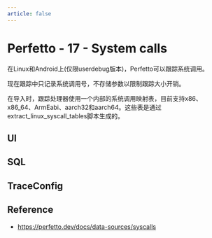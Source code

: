 ```yaml
---
article: false
---
```


# Perfetto - 17 - System calls

在Linux和Android上(仅限userdebug版本)，Perfetto可以跟踪系统调用。

现在跟踪中只记录系统调用号，不存储参数以限制跟踪大小开销。

在导入时，跟踪处理器使用一个内部的系统调用映射表，目前支持x86、x86_64、ArmEabi、aarch32和aarch64。这些表是通过extract_linux_syscall_tables脚本生成的。


## UI
## SQL
##  TraceConfig

## Reference 
- https://perfetto.dev/docs/data-sources/syscalls
